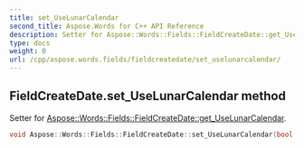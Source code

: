 ```yaml
---
title: set_UseLunarCalendar
second_title: Aspose.Words for C++ API Reference
description: Setter for Aspose::Words::Fields::FieldCreateDate::get_UseLunarCalendar. 
type: docs
weight: 0
url: /cpp/aspose.words.fields/fieldcreatedate/set_uselunarcalendar/
---
```

## FieldCreateDate.set_UseLunarCalendar method


Setter for [Aspose::Words::Fields::FieldCreateDate::get_UseLunarCalendar](./get_uselunarcalendar/).

```cpp
void Aspose::Words::Fields::FieldCreateDate::set_UseLunarCalendar(bool value)
```

